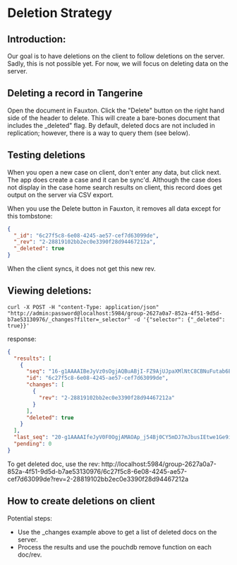 # Deletion Strategy

## Introduction:

Our goal is to have deletions on the client to follow deletions on the server. Sadly, this is not possible yet. For now, we will focus on deleting data on the server.

## Deleting a record in Tangerine

Open the document in Fauxton. Click the "Delete" button on the right hand side of the header to delete. This will create a bare-bones document that includes the _deleted" flag. By default, deleted docs are not included in replication; however, there is a way to query them (see below).

## Testing deletions

When you open a new case on client, don't enter any data, but click next. The app does create a case and it can be sync'd. Although the case does not display in the case home search results on client, this record does get output on the server via CSV export. 

When you use the Delete button in Fauxton, it removes all data except for this tombstone:

```json
{
  "_id": "6c27f5c8-6e08-4245-ae57-cef7d63099de",
  "_rev": "2-28819102bb2ec0e3390f28d94467212a",
  "_deleted": true
}
```

When the client syncs, it does not get this new rev.

## Viewing deletions:

```shell
curl -X POST -H "content-Type: application/json" "http://admin:password@localhost:5984/group-2627a0a7-852a-4f51-9d5d-b7ae53130976/_changes?filter=_selector" -d '{"selector": {"_deleted": true}}'
```

response:

```json
{
  "results": [
    {
      "seq": "16-g1AAAAIBeJyVz0sOgjAQBuABjI-FZ9AjUJpaXMlNtC8CBNuFutab6E30JnqTWh4J0UQDm5nkz8yXmRIAplkgYa6NNlIl2mTmcCxd7DPgC2ttkQVsvHfBhIRrgST5Hv6xzpeu8k0reLWgMBacx32FpBK2reDXAltRRGLcV9hVwvlDEDiKKev7hR65ChfXHHLtFIIICzkdpNwa5d4pVDIs0mG3PBrlWSlQK5HCKUJIwuykpUpzreRf4dUItmBe8QYjK50u",
      "id": "6c27f5c8-6e08-4245-ae57-cef7d63099de",
      "changes": [
        {
          "rev": "2-28819102bb2ec0e3390f28d94467212a"
        }
      ],
      "deleted": true
    }
  ],
  "last_seq": "20-g1AAAAIfeJyV0F0OgjAMAOAp_j54Bj0CY5mDJ7mJbusIEtwe1Ge9id5Eb6I3wTFIiBoNvLRJ035pmyOEJqkHaKaNNqBibVKzP-S23OdIzIuiyFKPj3a2MKZ-JDHQz-Yf42Jho1jVQs8JihApRNhWiEthXQt9J_AlwzQkbYVNKZzeBEmCkPG2V-iBjehsk0UujUIx5b5gnZRrpdwahQEnMum2y71SHqWCnBIokmCMAU2PGlSy1Qr-Cs9KcD8ZOiEBSUX09dXsBf6mphA",
  "pending": 0
}

```

To get deleted doc, use the rev:
http://localhost:5984/group-2627a0a7-852a-4f51-9d5d-b7ae53130976/6c27f5c8-6e08-4245-ae57-cef7d63099de?rev=2-28819102bb2ec0e3390f28d94467212a

## How to create deletions on client

Potential steps:
- Use the _changes example above to get a list of deleted docs on the server.
- Process the results and use the pouchdb remove function on each doc/rev.
